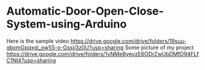 # Automatic-Door-Open-Close-System-using-Arduino

Here is the sample video  https://drive.google.com/drive/folders/19suu-gbxmGpqxgl_ow55-o-Gssjj3z0U?usp=sharing
Some picture of my project https://drive.google.com/drive/folders/1vNMeByeyzE6ODrZwUbDMfD94FLfC1Nl4?usp=sharing
